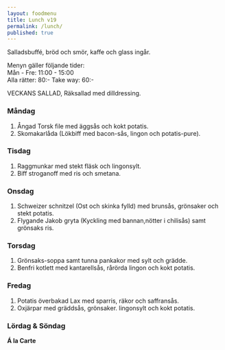 ```yaml
---
layout: foodmenu
title: Lunch v19
permalink: /lunch/
published: true
---
```

Salladsbuffé, bröd och smör, kaffe och glass ingår.

Menyn gäller följande tider:  
Mån - Fre: 11:00 - 15:00  
Alla rätter: 80:- Take way: 60:-

VECKANS SALLAD,
Räksallad med dilldressing.

### Måndag
1. Ångad Torsk file med äggsås och kokt potatis.
2. Skomakarlåda (Lökbiff med bacon-sås, lingon och potatis-pure).

### Tisdag

1. Raggmunkar med stekt fläsk och lingonsylt.
2. Biff stroganoff med ris och smetana.

### Onsdag

1. Schweizer schnitzel (Ost och skinka fylld) med brunsås, grönsaker och stekt potatis.
2. Flygande Jakob gryta (Kyckling med bannan,nötter i chilisås) samt grönsaks ris.

### Torsdag

1. Grönsaks-soppa samt tunna pankakor med sylt och grädde.
2. Benfri kotlett med kantarellsås, rårörda lingon och kokt potatis.

### Fredag

1. Potatis överbakad Lax med sparris, räkor och saffransås.
2. Oxjärpar med gräddsås, grönsaker. lingonsylt och kokt potatis.

### Lördag & Söndag

**Á la Carte**

